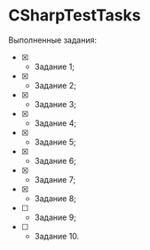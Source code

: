 # CSharpTestTasks

Выполненные задания:

- [x] - Задание 1;
- [x] - Задание 2;
- [x] - Задание 3;
- [x] - Задание 4;
- [x] - Задание 5;
- [x] - Задание 6;
- [x] - Задание 7;
- [x] - Задание 8;
- [ ] - Задание 9;
- [ ] - Задание 10.

